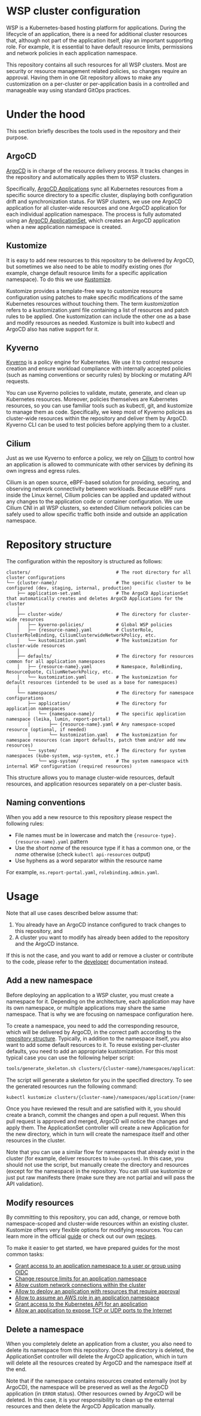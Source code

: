 # WSP cluster configuration

WSP is a Kubernetes-based hosting platform for applications. During the lifecycle of an application, there is a need
for additional cluster resources that, although not part of the application itself, play an important supporting role.
For example, it is essential to have default resource limits, permissions and network policies in each application
namespace.

This repository contains all such resources for all WSP clusters. Most are security or resource management related
policies, so changes require an approval. Having them in one Git repository allows to make any customization on a
per-cluster or per-application basis in a controlled and manageable way using standard GitOps practices.

# Under the hood

This section briefly describes the tools used in the repository and their purpose.

## ArgoCD

[ArgoCD](https://argo-cd.readthedocs.io/en/stable/) is in charge of the resource delivery process. It tracks changes
in the repository and automatically applies them to WSP clusters.

Specifically, [ArgoCD Applications](https://argo-cd.readthedocs.io/en/stable/operator-manual/declarative-setup/#applications)
sync all Kubernetes resources from a specific source directory to a specific cluster, displaying both configuration
drift and synchronization status. For WSP clusters, we use one ArgoCD application for all cluster-wide resources and
one ArgoCD application for each individual application namespace. The process is fully automated using an
[ArgoCD ApplicationSet](https://argo-cd.readthedocs.io/en/stable/operator-manual/applicationset/#the-applicationset-resource),
which creates an ArgoCD application when a new application namespace is created.

## Kustomize

It is easy to add new resources to this repository to be delivered by ArgoCD, but sometimes we also need to be able to
modify existing ones (for example, change default resource limits for a specific application namespace).
To do this we use [Kustomize](https://kubectl.docs.kubernetes.io/references/kustomize/).

Kustomize provides a template-free way to customize resource configuration using patches to make specific modifications
of the same Kubernetes resources without touching them. The term *kustomization* refers to a kustomization.yaml file
containing a list of resources and patch rules to be applied. One kustomization can include the other one as a base and
modify resources as needed. Kustomize is built into kubectl and ArgoCD also has native support for it.

## Kyverno

[Kyverno](https://kyverno.io/) is a policy engine for Kubernetes. We use it to control resource creation and ensure
workload compliance with internally accepted policies (such as naming conventions or security rules) by blocking or
mutating API requests.

You can use Kyverno policies to validate, mutate, generate, and clean up Kubernetes resources. Moreover, policies
themselves are Kubernetes resources, so you can use familiar tools such as kubectl, git, and kustomize to manage them as
code. Specifically, we keep most of Kyverno policies as cluster-wide resources within the repository and deliver them
by ArgoCD. Kyverno CLI can be used to test policies before applying them to a cluster.

## Cilium

Just as we use Kyverno to enforce a policy, we rely on [Cilium](https://cilium.io/) to control how an application is
allowed to communicate with other services by defining its own ingress and egress rules.

Cilium is an open source, eBPF-based solution for providing, securing, and observing network connectivity between
workloads. Because eBPF runs inside the Linux kernel, Cilium policies can be applied and updated without any changes to
the application code or container configuration. We use Cilium CNI in all WSP clusters, so extended Cilium network
policies can be safely used to allow specific traffic both inside and outside an application namespace.

# Repository structure

The configuration within the repository is structured as follows:

```
clusters/                                # The root directory for all cluster configurations
└── {cluster-name}/                      # The specific cluster to be configured (dev, staging, internal, production)
    ├── application-set.yaml             # The ArgoCD ApplicationSet that automatically creates and deletes ArgoCD Applications for the cluster
    │
    ├── cluster-wide/                    # The directory for cluster-wide resources
    │   ├── kyverno-policies/            # Global WSP policies
    │   ├── {resource-name}.yaml         # ClusterRole, ClusterRoleBinding, CiliumClusterwideNetworkPolicy, etc.
    │   └── kustomization.yaml           # The kustomization for cluster-wide resources
    │
    ├── defaults/                        # The directory for resources common for all application namespaces
    │   ├── {resource-name}.yaml         # Namespace, RoleBinding, ResourceQuote, CiliumNetworkPolicy, etc.
    │   └── kustomization.yaml           # The kustomization for default resources (intended to be used as a base for namespaces)
    │
    └── namespaces/                      # The directory for namespace configurations
        ├── application/                 # The directory for application namespaces
        │   └── {namespace-name}/        # The specific application namespace (leika, lumin, report-portal)
        │       ├── {resource-name}.yaml # Any namespace-scoped resource (optional, if needed)
        │       └── kustomization.yaml   # The kustomization for namespace resources (can import defaults, patch them and/or add new resources)
        └── system/                      # The directory for system namespaces (kube-system, wsp-system, etc.)
            └── wsp-system/              # The system namespace with internal WSP configuration (required resources)
```

This structure allows you to manage cluster-wide resources, default resources, and application resources separately on
a per-cluster basis.

## Naming conventions

When you add a new resource to this repository please respect the following rules:
- File names must be in lowercase and match the `{resource-type}.{resource-name}.yaml` pattern
- Use the *short name* of the resource type if it has a common one, or the *name* otherwise (check `kubectl api-resources` output)
- Use hyphens as a word separator within the resource name

For example, `ns.report-portal.yaml`, `rolebinding.admin.yaml`.

# Usage

Note that all use cases described below assume that:
1. You already have an ArgoCD instance configured to track changes to this repository, and
2. A cluster you want to modify has already been added to the repository and the ArgoCD instance.

If this is not the case, and you want to add or remove a cluster or contribute to the code, please
refer to the [developer](dev/README.md) documentation instead.

## Add a new namespace

Before deploying an application to a WSP cluster, you must create a namespace for it. Depending on the architecture,
each application may have its own namespace, or multiple applications may share the same namespace. That is why we are
focusing on namespace configuration here.

To create a namespace, you need to add the corresponding resource, which will be delivered by ArgoCD, in the correct
path according to the [repository structure](#repository-structure). Typically, in addition to the namespace itself,
you also want to add some default resources to it. To reuse existing per-cluster defaults, you need to add an
appropriate kustomization. For this most typical case you can use the following helper script:

```bash
tools/generate_skeleton.sh clusters/{cluster-name}/namespaces/application/{namespace-name}
```

The script will generate a skeleton for you in the specified directory. 
To see the generated resources run the following command:

```bash
kubectl kustomize clusters/{cluster-name}/namespaces/application/{namespace-name}
```

Once you have reviewed the result and are satisfied with it, you should create a branch, commit the changes and open a
pull request. When this pull request is approved and merged, ArgoCD will notice the changes and apply them. The
ApplicationSet controller will create a new Application for the new directory, which in turn will create the namespace
itself and other resources in the cluster.

Note that you can use a similar flow for namespaces that already exist in the cluster (for example, deliver resources
to `kube-system`). In this case, you should not use the script, but manually create the directory and resources (except
for the namespace) in the repository. You can still use kustomize or just put raw manifests there (make sure they are
not partial and will pass the API validation).

## Modify resources

By committing to this repository, you can add, change, or remove both namespace-scoped and cluster-wide resources within
an existing cluster. Kustomize offers very flexible options for modifying resources. You can learn more in the official
[guide](https://kubectl.docs.kubernetes.io/references/kustomize/) or check out our own [recipes](dev/kustomize-tips.md).

To make it easier to get started, we have prepared guides for the most common tasks:

- [Grant access to an application namespace to a user or group using OIDC](docs/grant-access-by-oidc.md)
- [Change resource limits for an application namespace](docs/change-ns-resources-limits.md)
- [Allow custom network connections within the cluster](docs/allow-for-external-connections.md)
- [Allow to deploy an application with resources that require approval](docs/modify-cd-permissions)
- [Allow to assume an AWS role in an application namespace](docs/using-kube2iam.md)
- [Grant access to the Kubernetes API for an application](docs/grant-access-to-k8s-api.md)
- [Allow an application to expose TCP or UDP ports to the Internet](docs/expose-service.md)

## Delete a namespace

When you completely delete an application from a cluster, you also need to delete its namespace from this repository.
Once the directory is deleted, the ApplicationSet controller will delete the ArgoCD application, which in turn will
delete all the resources created by ArgoCD and the namespace itself at the end.

Note that if the namespace contains resources created externally (not by ArgoCD), the namespace will be preserved as
well as the ArgoCD application (in `ERROR` status). Other resources owned by ArgoCD will be deleted. In this case, it
is your responsibility to clean up the external resources and then delete the ArgoCD Application manually.
